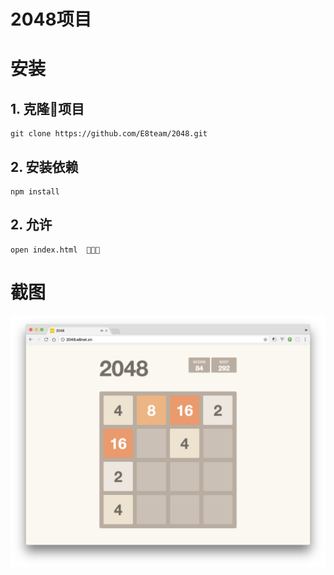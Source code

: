 # 2048项目

# 安装
## 1. 克隆项目
```shell
git clone https://github.com/E8team/2048.git
```
## 2. 安装依赖
```shell
npm install
```
## 2. 允许
```shell
open index.html  🤟🤟🤟
```

# 截图
<img src="https://github.com/E8team/2048/blob/master/screenshot/1.png?raw=true"/>
